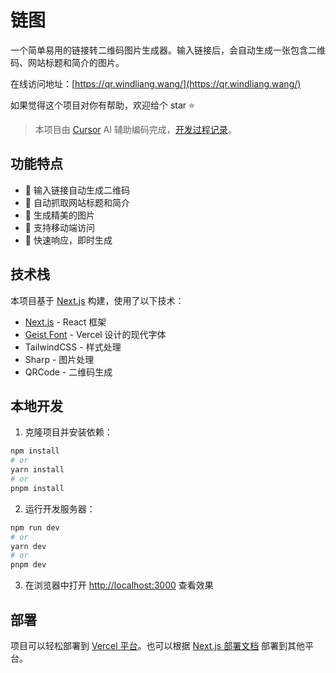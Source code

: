# 链图

一个简单易用的链接转二维码图片生成器。输入链接后，会自动生成一张包含二维码、网站标题和简介的图片。

在线访问地址：[https://qr.windliang.wang/](https://qr.windliang.wang/)

如果觉得这个项目对你有帮助，欢迎给个 star ⭐️

> 本项目由 [Cursor](https://cursor.sh/) AI 辅助编码完成，[开发过程记录](https://mp.weixin.qq.com/s/IjOe7asSVSmyg42iY-tbkw)。

## 功能特点

- 🔗 输入链接自动生成二维码
- 📝 自动抓取网站标题和简介
- 🎨 生成精美的图片
- 📱 支持移动端访问
- 🚀 快速响应，即时生成

## 技术栈

本项目基于 [Next.js](https://nextjs.org) 构建，使用了以下技术：

- [Next.js](https://nextjs.org) - React 框架
- [Geist Font](https://vercel.com/font) - Vercel 设计的现代字体
- TailwindCSS - 样式处理
- Sharp - 图片处理
- QRCode - 二维码生成

## 本地开发

1. 克隆项目并安装依赖：

```bash
npm install
# or
yarn install
# or
pnpm install
```

2. 运行开发服务器：

```bash
npm run dev
# or
yarn dev
# or
pnpm dev
```

3. 在浏览器中打开 [http://localhost:3000](http://localhost:3000) 查看效果

## 部署

项目可以轻松部署到 [Vercel 平台](https://vercel.com)。也可以根据 [Next.js 部署文档](https://nextjs.org/docs/app/building-your-application/deploying) 部署到其他平台。
